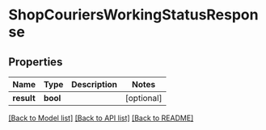 # ShopCouriersWorkingStatusResponse

## Properties
Name | Type | Description | Notes
------------ | ------------- | ------------- | -------------
**result** | **bool** |  | [optional] 

[[Back to Model list]](../README.md#documentation-for-models) [[Back to API list]](../README.md#documentation-for-api-endpoints) [[Back to README]](../README.md)

